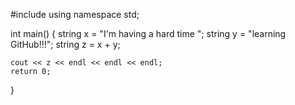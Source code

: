 #include <iostream>
using namespace std;

int main()
{
    string x = "I'm having a hard time ";
    string y = "learning GitHub!!!";
    string z = x + y;

    cout << z << endl << endl << endl;
    return 0;
}

